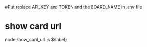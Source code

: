 #Put replace API_KEY and TOKEN and the BOARD_NAME in .env file

# show card url
node show_card_url.js ${label}

